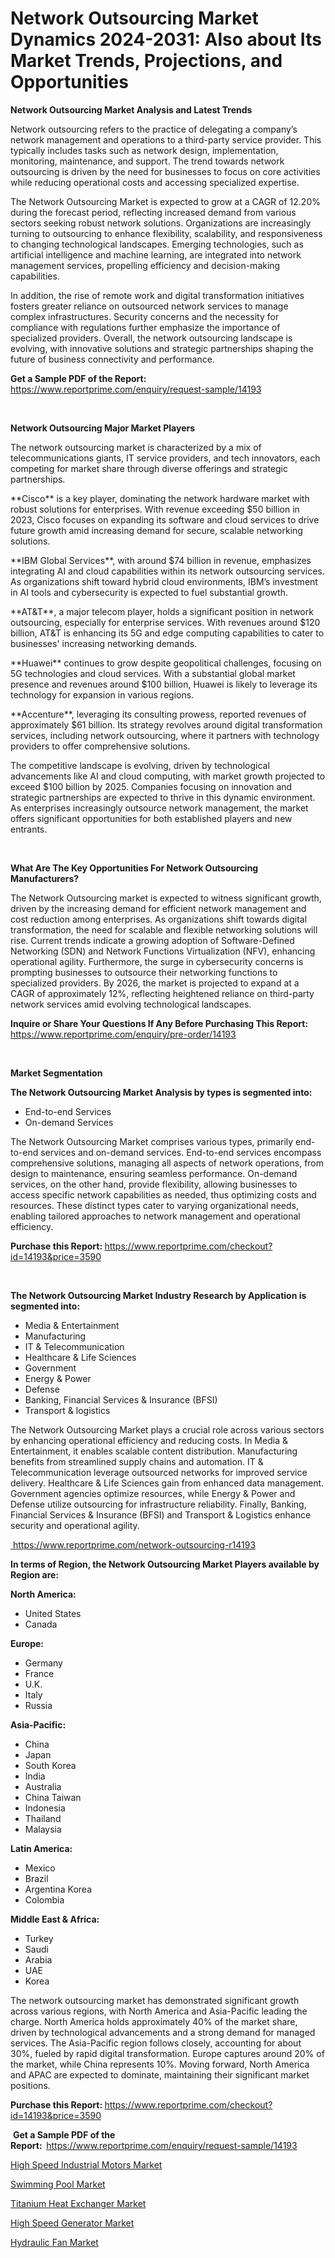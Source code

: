 <p><h1>Network Outsourcing Market Dynamics 2024-2031: Also about Its Market Trends, Projections, and Opportunities</h1></p><p><strong>Network Outsourcing Market Analysis and Latest Trends</strong></p>
<p><p>Network outsourcing refers to the practice of delegating a company’s network management and operations to a third-party service provider. This typically includes tasks such as network design, implementation, monitoring, maintenance, and support. The trend towards network outsourcing is driven by the need for businesses to focus on core activities while reducing operational costs and accessing specialized expertise.</p><p>The Network Outsourcing Market is expected to grow at a CAGR of 12.20% during the forecast period, reflecting increased demand from various sectors seeking robust network solutions. Organizations are increasingly turning to outsourcing to enhance flexibility, scalability, and responsiveness to changing technological landscapes. Emerging technologies, such as artificial intelligence and machine learning, are integrated into network management services, propelling efficiency and decision-making capabilities.</p><p>In addition, the rise of remote work and digital transformation initiatives fosters greater reliance on outsourced network services to manage complex infrastructures. Security concerns and the necessity for compliance with regulations further emphasize the importance of specialized providers. Overall, the network outsourcing landscape is evolving, with innovative solutions and strategic partnerships shaping the future of business connectivity and performance.</p></p>
<p><strong>Get a Sample PDF of the Report:&nbsp;</strong> <a href="https://www.reportprime.com/enquiry/request-sample/14193?utm_campaign=1091&utm_medium=2&utm_source=Github&utm_content=ia&utm_term=18102024&utm_id=network-outsourcing">https://www.reportprime.com/enquiry/request-sample/14193</a></p>
<p>&nbsp;</p>
<p><strong>Network Outsourcing Major Market Players</strong></p>
<p><p>The network outsourcing market is characterized by a mix of telecommunications giants, IT service providers, and tech innovators, each competing for market share through diverse offerings and strategic partnerships.</p><p>**Cisco** is a key player, dominating the network hardware market with robust solutions for enterprises. With revenue exceeding $50 billion in 2023, Cisco focuses on expanding its software and cloud services to drive future growth amid increasing demand for secure, scalable networking solutions.</p><p>**IBM Global Services**, with around $74 billion in revenue, emphasizes integrating AI and cloud capabilities within its network outsourcing services. As organizations shift toward hybrid cloud environments, IBM’s investment in AI tools and cybersecurity is expected to fuel substantial growth.</p><p>**AT&T**, a major telecom player, holds a significant position in network outsourcing, especially for enterprise services. With revenues around $120 billion, AT&T is enhancing its 5G and edge computing capabilities to cater to businesses' increasing networking demands.</p><p>**Huawei** continues to grow despite geopolitical challenges, focusing on 5G technologies and cloud services. With a substantial global market presence and revenues around $100 billion, Huawei is likely to leverage its technology for expansion in various regions.</p><p>**Accenture**, leveraging its consulting prowess, reported revenues of approximately $61 billion. Its strategy revolves around digital transformation services, including network outsourcing, where it partners with technology providers to offer comprehensive solutions.</p><p>The competitive landscape is evolving, driven by technological advancements like AI and cloud computing, with market growth projected to exceed $100 billion by 2025. Companies focusing on innovation and strategic partnerships are expected to thrive in this dynamic environment. As enterprises increasingly outsource network management, the market offers significant opportunities for both established players and new entrants.</p></p>
<p>&nbsp;</p>
<p><strong>What Are The Key Opportunities For Network Outsourcing Manufacturers?</strong></p>
<p><p>The Network Outsourcing market is expected to witness significant growth, driven by the increasing demand for efficient network management and cost reduction among enterprises. As organizations shift towards digital transformation, the need for scalable and flexible networking solutions will rise. Current trends indicate a growing adoption of Software-Defined Networking (SDN) and Network Functions Virtualization (NFV), enhancing operational agility. Furthermore, the surge in cybersecurity concerns is prompting businesses to outsource their networking functions to specialized providers. By 2026, the market is projected to expand at a CAGR of approximately 12%, reflecting heightened reliance on third-party network services amid evolving technological landscapes.</p></p>
<p><strong>Inquire or Share Your Questions If Any Before Purchasing This Report:</strong> <a href="https://www.reportprime.com/enquiry/pre-order/14193?utm_campaign=1091&utm_medium=2&utm_source=Github&utm_content=ia&utm_term=18102024&utm_id=network-outsourcing">https://www.reportprime.com/enquiry/pre-order/14193</a></p>
<p>&nbsp;</p>
<p><strong>Market Segmentation</strong></p>
<p><strong>The Network Outsourcing Market Analysis by types is segmented into:</strong></p>
<p><ul><li>End-to-end Services</li><li>On-demand Services</li></ul></p>
<p><p>The Network Outsourcing Market comprises various types, primarily end-to-end services and on-demand services. End-to-end services encompass comprehensive solutions, managing all aspects of network operations, from design to maintenance, ensuring seamless performance. On-demand services, on the other hand, provide flexibility, allowing businesses to access specific network capabilities as needed, thus optimizing costs and resources. These distinct types cater to varying organizational needs, enabling tailored approaches to network management and operational efficiency.</p></p>
<p><strong>Purchase this Report:&nbsp;</strong><a href="https://www.reportprime.com/checkout?id=14193&price=3590&utm_campaign=1091&utm_medium=2&utm_source=Github&utm_content=ia&utm_term=18102024&utm_id=network-outsourcing">https://www.reportprime.com/checkout?id=14193&price=3590</a></p>
<p>&nbsp;</p>
<p><strong>The Network Outsourcing Market Industry Research by Application is segmented into:</strong></p>
<p><ul><li>Media & Entertainment</li><li>Manufacturing</li><li>IT & Telecommunication</li><li>Healthcare & Life Sciences</li><li>Government</li><li>Energy & Power</li><li>Defense</li><li>Banking, Financial Services & Insurance (BFSI)</li><li>Transport & logistics</li></ul></p>
<p><p>The Network Outsourcing Market plays a crucial role across various sectors by enhancing operational efficiency and reducing costs. In Media & Entertainment, it enables scalable content distribution. Manufacturing benefits from streamlined supply chains and automation. IT & Telecommunication leverage outsourced networks for improved service delivery. Healthcare & Life Sciences gain from enhanced data management. Government agencies optimize resources, while Energy & Power and Defense utilize outsourcing for infrastructure reliability. Finally, Banking, Financial Services & Insurance (BFSI) and Transport & Logistics enhance security and operational agility.</p></p>
<p><a href="https://www.reportprime.com/network-outsourcing-r14193?utm_campaign=1091&utm_medium=2&utm_source=Github&utm_content=ia&utm_term=18102024&utm_id=network-outsourcing">&nbsp;https://www.reportprime.com/network-outsourcing-r14193</a></p>
<p><strong>In terms of Region, the Network Outsourcing Market Players available by Region are:</strong></p>
<p>
    <p> <strong> North America: </strong>
        <ul>
            <li>United States</li>
            <li>Canada</li>
        </ul>
        </p> 
    <p> <strong> Europe: </strong>
        <ul>
            <li>Germany</li>
            <li>France</li>
            <li>U.K.</li>
            <li>Italy</li>
            <li>Russia</li>
        </ul>
        </p> 
    <p> <strong> Asia-Pacific: </strong>
        <ul>
            <li>China</li>
            <li>Japan</li>
            <li>South Korea</li>
            <li>India</li>
            <li>Australia</li>
            <li>China Taiwan</li>
            <li>Indonesia</li>
            <li>Thailand</li>
            <li>Malaysia</li>
        </ul>
        </p> 
    <p> <strong> Latin America: </strong>
        <ul>
            <li>Mexico</li>
            <li>Brazil</li>
            <li>Argentina Korea</li>
            <li>Colombia</li>
        </ul>
        </p> 
    <p> <strong> Middle East & Africa: </strong>
        <ul>
            <li>Turkey</li>
            <li>Saudi</li>
            <li>Arabia</li>
            <li>UAE</li>
            <li>Korea</li>
        </ul>
    </p>
    </p>
<p><p>The network outsourcing market has demonstrated significant growth across various regions, with North America and Asia-Pacific leading the charge. North America holds approximately 40% of the market share, driven by technological advancements and a strong demand for managed services. The Asia-Pacific region follows closely, accounting for about 30%, fueled by rapid digital transformation. Europe captures around 20% of the market, while China represents 10%. Moving forward, North America and APAC are expected to dominate, maintaining their significant market positions.</p></p>
<p><strong>Purchase this Report: </strong><a href="https://www.reportprime.com/checkout?id=14193&price=3590&utm_campaign=1091&utm_medium=2&utm_source=Github&utm_content=ia&utm_term=18102024&utm_id=network-outsourcing">https://www.reportprime.com/checkout?id=14193&price=3590</a></p>
<p>&nbsp;<strong>Get a Sample PDF of the Report:&nbsp;&nbsp;</strong><a href="https://www.reportprime.com/enquiry/request-sample/14193?utm_campaign=1091&utm_medium=2&utm_source=Github&utm_content=ia&utm_term=18102024&utm_id=network-outsourcing">https://www.reportprime.com/enquiry/request-sample/14193</a></p>
<p><strong></strong></p>
<p><p><a href="https://issuu.com/reportprime-2/docs/high-speed-industrial-motors-market_2b161c614c6b65?utm_campaign=1091&utm_medium=2&utm_source=Github&utm_content=ia&utm_term=18102024&utm_id=network-outsourcing">High Speed Industrial Motors Market</a></p><p><a href="https://github.com/maniehilp9ib/Market-Research-Report-List-1/blob/main/swimming-pool-market.md?utm_campaign=1091&utm_medium=2&utm_source=Github&utm_content=ia&utm_term=18102024&utm_id=network-outsourcing">Swimming Pool Market</a></p><p><a href="https://www.linkedin.com/pulse/influencing-factors-titanium-heat-exchanger-market-insights-growth-yzo2f?utm_campaign=1091&utm_medium=2&utm_source=Github&utm_content=ia&utm_term=18102024&utm_id=network-outsourcing">Titanium Heat Exchanger Market</a></p><p><a href="https://issuu.com/reportprime-2/docs/high-speed-generator-market-size-20_d96dcfe9c05f66?utm_campaign=1091&utm_medium=2&utm_source=Github&utm_content=ia&utm_term=18102024&utm_id=network-outsourcing">High Speed Generator Market</a></p><p><a href="https://www.linkedin.com/pulse/hydraulic-fan-market-investigation-industry-evolution-forecast-phevf?utm_campaign=1091&utm_medium=2&utm_source=Github&utm_content=ia&utm_term=18102024&utm_id=network-outsourcing">Hydraulic Fan Market</a></p></p>